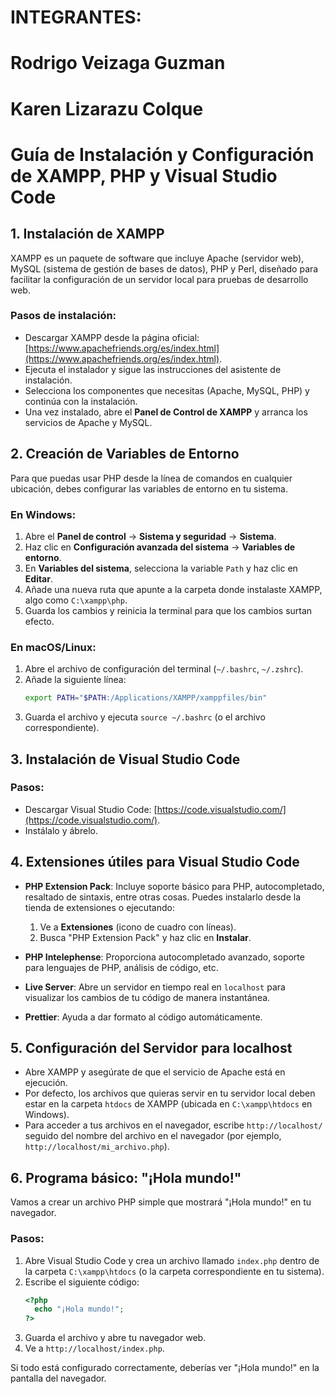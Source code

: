 # INTEGRANTES:
# Rodrigo Veizaga Guzman
# Karen Lizarazu Colque


# Guía de Instalación y Configuración de XAMPP, PHP y Visual Studio Code

## 1. Instalación de XAMPP

XAMPP es un paquete de software que incluye Apache (servidor web), MySQL (sistema de gestión de bases de datos), PHP y Perl, diseñado para facilitar la configuración de un servidor local para pruebas de desarrollo web.

### Pasos de instalación:

- Descargar XAMPP desde la página oficial: [https://www.apachefriends.org/es/index.html](https://www.apachefriends.org/es/index.html).
- Ejecuta el instalador y sigue las instrucciones del asistente de instalación.
- Selecciona los componentes que necesitas (Apache, MySQL, PHP) y continúa con la instalación.
- Una vez instalado, abre el **Panel de Control de XAMPP** y arranca los servicios de Apache y MySQL.

## 2. Creación de Variables de Entorno

Para que puedas usar PHP desde la línea de comandos en cualquier ubicación, debes configurar las variables de entorno en tu sistema.

### En Windows:

1. Abre el **Panel de control** → **Sistema y seguridad** → **Sistema**.
2. Haz clic en **Configuración avanzada del sistema** → **Variables de entorno**.
3. En **Variables del sistema**, selecciona la variable `Path` y haz clic en **Editar**.
4. Añade una nueva ruta que apunte a la carpeta donde instalaste XAMPP, algo como `C:\xampp\php`.
5. Guarda los cambios y reinicia la terminal para que los cambios surtan efecto.

### En macOS/Linux:

1. Abre el archivo de configuración del terminal (`~/.bashrc`, `~/.zshrc`).
2. Añade la siguiente línea:
    ```bash
    export PATH="$PATH:/Applications/XAMPP/xamppfiles/bin"
    ```
3. Guarda el archivo y ejecuta `source ~/.bashrc` (o el archivo correspondiente).

## 3. Instalación de Visual Studio Code

### Pasos:

- Descargar Visual Studio Code: [https://code.visualstudio.com/](https://code.visualstudio.com/).
- Instálalo y ábrelo.

## 4. Extensiones útiles para Visual Studio Code

- **PHP Extension Pack**: Incluye soporte básico para PHP, autocompletado, resaltado de sintaxis, entre otras cosas. Puedes instalarlo desde la tienda de extensiones o ejecutando:
    1. Ve a **Extensiones** (icono de cuadro con líneas).
    2. Busca "PHP Extension Pack" y haz clic en **Instalar**.
    
- **PHP Intelephense**: Proporciona autocompletado avanzado, soporte para lenguajes de PHP, análisis de código, etc.
- **Live Server**: Abre un servidor en tiempo real en `localhost` para visualizar los cambios de tu código de manera instantánea.
- **Prettier**: Ayuda a dar formato al código automáticamente.

## 5. Configuración del Servidor para localhost

- Abre XAMPP y asegúrate de que el servicio de Apache está en ejecución.
- Por defecto, los archivos que quieras servir en tu servidor local deben estar en la carpeta `htdocs` de XAMPP (ubicada en `C:\xampp\htdocs` en Windows).
- Para acceder a tus archivos en el navegador, escribe `http://localhost/` seguido del nombre del archivo en el navegador (por ejemplo, `http://localhost/mi_archivo.php`).

## 6. Programa básico: "¡Hola mundo!"

Vamos a crear un archivo PHP simple que mostrará "¡Hola mundo!" en tu navegador.

### Pasos:

1. Abre Visual Studio Code y crea un archivo llamado `index.php` dentro de la carpeta `C:\xampp\htdocs` (o la carpeta correspondiente en tu sistema).
2. Escribe el siguiente código:
    ```php
    <?php
      echo "¡Hola mundo!";
    ?>
    ```
3. Guarda el archivo y abre tu navegador web.
4. Ve a `http://localhost/index.php`.

Si todo está configurado correctamente, deberías ver "¡Hola mundo!" en la pantalla del navegador.
